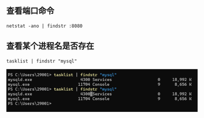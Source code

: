 ## 查看端口命令
```shell
netstat -ano | findstr :8080
```

## 查看某个进程名是否存在
```shell
tasklist | findstr "mysql" 
```
![alt text](img/tasklist查看进程名.png)